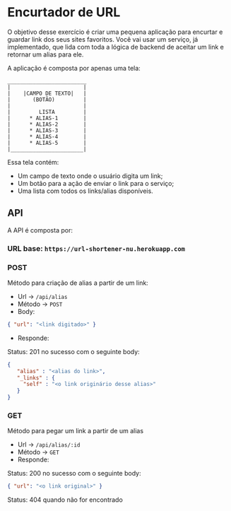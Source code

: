# Encurtador de URL

O objetivo desse exercício é criar uma pequena aplicação para encurtar e guardar link dos seus sites favoritos.
Você vai usar um serviço, já implementado, que lida com toda a lógica de backend de aceitar um link e retornar um alias para ele.

A aplicação é composta por apenas uma tela:

```
_________________________
|                       |
|    |CAMPO DE TEXTO|   |
|       (BOTÃO)         |
|                       |
|         LISTA         |
|      * ALIAS-1        |
|      * ALIAS-2        |
|      * ALIAS-3        |
|      * ALIAS-4        |
|      * ALIAS-5        |
|_______________________|
```

Essa tela contém:
* Um campo de texto onde o usuário digita um link;
* Um botão para a ação de enviar o link para o serviço;
* Uma lista com todos os links/alias disponíveis.

## API

A API é composta por:

### URL base: `https://url-shortener-nu.herokuapp.com`

### POST

Método para criação de alias a partir de um link:

- Url -> `/api/alias`
- Método -> `POST`
- Body:

``` json
{ "url": "<link digitado>" }
```

- Responde:


Status: 201 no sucesso com o seguinte body:

```json
{
   "alias" : "<alias do link>",
   "_links" : {
     "self" : "<o link originário desse alias>"
   }
}
```
### GET

Método para pegar um link a partir de um alias

 - Url -> `/api/alias/:id`
 - Método -> `GET`
 - Responde:

Status: 200 no sucesso com o seguinte body:

 ```json
 { "url": "<o link original>" }
 ```

Status: 404 quando não for encontrado
